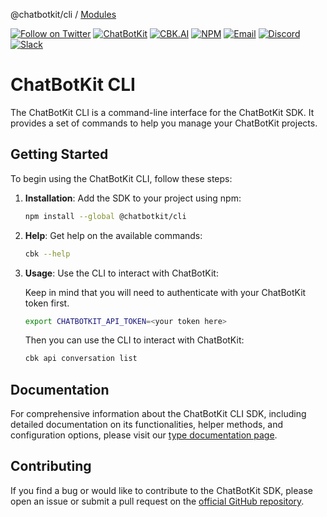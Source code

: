 @chatbotkit/cli / [Modules](modules.md)

[![Follow on Twitter](https://img.shields.io/twitter/follow/chatbotkit.svg?logo=twitter)](https://twitter.com/chatbotkit)
[![ChatBotKit](https://img.shields.io/badge/credits-ChatBotKit-blue.svg)](https://chatbotkit.com)
[![CBK.AI](https://img.shields.io/badge/credits-CBK.AI-blue.svg)](https://cbk.ai)
[![NPM](https://img.shields.io/npm/v/@chatbotkit/cli.svg)](https://www.npmjs.com/package/@chatbotkit/cli)
[![Email](https://img.shields.io/badge/Email-Support-blue?logo=mail.ru)](mailto:support@chatbotkit.com)
[![Discord](https://img.shields.io/badge/Discord-Support-blue?logo=discord)](https://go.cbk.ai/discord)
[![Slack](https://img.shields.io/badge/Slack-Support-blue?logo=slack)](https://go.cbk.ai/slack)

# ChatBotKit CLI

The ChatBotKit CLI is a command-line interface for the ChatBotKit SDK. It provides a set of commands to help you manage your ChatBotKit projects.

## Getting Started

To begin using the ChatBotKit CLI, follow these steps:

1. **Installation**: Add the SDK to your project using npm:

   ```bash
   npm install --global @chatbotkit/cli
   ```

2. **Help**: Get help on the available commands:

   ```bash
   cbk --help
   ```

3. **Usage**: Use the CLI to interact with ChatBotKit:

   Keep in mind that you will need to authenticate with your ChatBotKit token first.

   ```bash
   export CHATBOTKIT_API_TOKEN=<your token here>
   ```

   Then you can use the CLI to interact with ChatBotKit:

   ```bash
   cbk api conversation list
   ```

## Documentation

For comprehensive information about the ChatBotKit CLI SDK, including detailed documentation on its functionalities, helper methods, and configuration options, please visit our [type documentation page](https://chatbotkit.github.io/node-sdk/modules/_chatbotkit_cli.html).

## Contributing

If you find a bug or would like to contribute to the ChatBotKit SDK, please open an issue or submit a pull request on the [official GitHub repository](https://github.com/chatbotkit/node-sdk).
